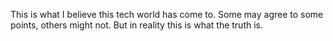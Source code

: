 This is what I believe this tech world has come to. Some may agree to some points, others might not. But in reality this is what the truth is.
